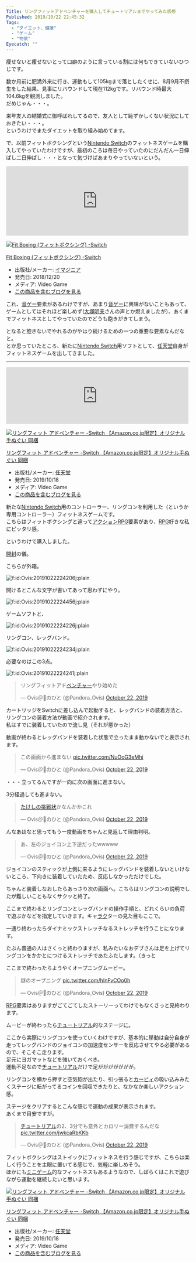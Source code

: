 ```yaml
---
Title: リングフィットアドベンチャーを購入してチュートリアルまでやってみた感想
Published: 2019/10/22 22:45:32
Tags:
  - "ダイエット、健康"
  - "ゲーム"
  - "物欲"
Eyecatch: ""
---
```

<p>痩せないと痩せないとって口癖のように言っている割には何もできていないひつじです。</p>

<p>数か月前に肥満外来に行き、運動もして105kgまで落としたくせに、8月9月不摂生をした結果、見事にリバウンドして現在112kgです。リバウンド時最大104.6kgを観測しました。<br/>
だめじゃん・・・。</p>

<p>来年友人の結婚式に御呼ばれしてるので、友人として恥ずかしくない状況にしておきたい・・・。<br/>
というわけでまたダイエットを取り組み始めてます。</p>

<p>で、以前フィットボクシングという<a class="keyword" href="http://d.hatena.ne.jp/keyword/Nintendo%20Switch">Nintendo Switch</a>のフィットネスゲームを購入してやっていたわけですが、最初のころは毎日やっていたのにだんだん一日伸ばし二日伸ばし・・・となって気づけばあまりやっていないという。</p>

<p><iframe src="https://hatenablog-parts.com/embed?url=https%3A%2F%2Fblog.hitsujin.jp%2Fentry%2F2019%2F02%2F24%2F184341" title="フィットボクシングをぽちったよ - Pandora Pocket" class="embed-card embed-blogcard" scrolling="no" frameborder="0" style="display: block; width: 100%; height: 190px; max-width: 500px; margin: 10px 0px;"></iframe></p>

<p><div class="hatena-asin-detail"><a href="http://www.amazon.co.jp/exec/obidos/ASIN/B07HYKWLJH/ovis91-22/"><img src="https://images-fe.ssl-images-amazon.com/images/I/51ORcWHQwmL._SL160_.jpg" class="hatena-asin-detail-image" alt="Fit Boxing (フィットボクシング) -Switch" title="Fit Boxing (フィットボクシング) -Switch"></a><div class="hatena-asin-detail-info"><p class="hatena-asin-detail-title"><a href="http://www.amazon.co.jp/exec/obidos/ASIN/B07HYKWLJH/ovis91-22/">Fit Boxing (フィットボクシング) -Switch</a></p><ul><li><span class="hatena-asin-detail-label">出版社/メーカー:</span> <a class="keyword" href="http://d.hatena.ne.jp/keyword/%A5%A4%A5%DE%A5%B8%A5%CB%A5%A2">イマジニア</a></li><li><span class="hatena-asin-detail-label">発売日:</span> 2018/12/20</li><li><span class="hatena-asin-detail-label">メディア:</span> Video Game</li><li><a href="http://d.hatena.ne.jp/asin/B07HYKWLJH/ovis91-22" target="_blank">この商品を含むブログを見る</a></li></ul></div><div class="hatena-asin-detail-foot"></div></div></p>

<p>これ、<a class="keyword" href="http://d.hatena.ne.jp/keyword/%B2%BB%A5%B2%A1%BC">音ゲー</a>要素があるわけですが、あまり<a class="keyword" href="http://d.hatena.ne.jp/keyword/%B2%BB%A5%B2%A1%BC">音ゲー</a>に興味がないこともあって、ゲームとしてはそれほど楽しめず(<a class="keyword" href="http://d.hatena.ne.jp/keyword/%C2%E7%C4%CD%CC%C0%C9%D7">大塚明夫</a>さんの声とか燃えましたが）、あくまでフィットネスとしてやっていたのでどうも飽きがきてしまう。</p>

<p>となると飽きないでやれるのがやはり続けるための一つの重要な要素なんだなと。<br/>
とか思っていたところ、新たに<a class="keyword" href="http://d.hatena.ne.jp/keyword/Nintendo%20Switch">Nintendo Switch</a>用ソフトとして、<a class="keyword" href="http://d.hatena.ne.jp/keyword/%C7%A4%C5%B7%C6%B2">任天堂</a>自身がフィットネスゲームを出してきました。</p>

***

<p><iframe src="https://hatenablog-parts.com/embed?url=https%3A%2F%2Fwww.nintendo.co.jp%2Fring%2F" title="リングフィット アドベンチャー | Nintendo Switch | 任天堂" class="embed-card embed-webcard" scrolling="no" frameborder="0" style="display: block; width: 100%; height: 155px; max-width: 500px; margin: 10px 0px;"></iframe></p>

<p><div class="hatena-asin-detail"><a href="http://www.amazon.co.jp/exec/obidos/ASIN/B07XV7PXBM/ovis91-22/"><img src="https://images-fe.ssl-images-amazon.com/images/I/512%2BB%2BW%2BXmL._SL160_.jpg" class="hatena-asin-detail-image" alt="リングフィット アドベンチャー -Switch 【Amazon.co.jp限定】オリジナル手ぬぐい 同梱" title="リングフィット アドベンチャー -Switch 【Amazon.co.jp限定】オリジナル手ぬぐい 同梱"></a><div class="hatena-asin-detail-info"><p class="hatena-asin-detail-title"><a href="http://www.amazon.co.jp/exec/obidos/ASIN/B07XV7PXBM/ovis91-22/">リングフィット アドベンチャー -Switch 【Amazon.co.jp限定】オリジナル手ぬぐい 同梱</a></p><ul><li><span class="hatena-asin-detail-label">出版社/メーカー:</span> <a class="keyword" href="http://d.hatena.ne.jp/keyword/%C7%A4%C5%B7%C6%B2">任天堂</a></li><li><span class="hatena-asin-detail-label">発売日:</span> 2019/10/18</li><li><span class="hatena-asin-detail-label">メディア:</span> Video Game</li><li><a href="http://d.hatena.ne.jp/asin/B07XV7PXBM/ovis91-22" target="_blank">この商品を含むブログを見る</a></li></ul></div><div class="hatena-asin-detail-foot"></div></div></p>

<p>新たな<a class="keyword" href="http://d.hatena.ne.jp/keyword/Nintendo%20Switch">Nintendo Switch</a>用のコントローラー、リングコンを利用した（というか専用コントローラー）フィットネスゲームです。<br/>
こちらはフィットボクシングと違って<a class="keyword" href="http://d.hatena.ne.jp/keyword/%A5%A2%A5%AF%A5%B7%A5%E7%A5%F3RPG">アクションRPG</a>要素があり、<a class="keyword" href="http://d.hatena.ne.jp/keyword/RPG">RPG</a>好きな私にピッタリ感。</p>

<p>というわけで購入しました。</p>

<p><a class="keyword" href="http://d.hatena.ne.jp/keyword/%B3%AB%C9%F5">開封</a>の儀。</p>

<p>こちらが外箱。</p>

<p><span itemscope itemtype="http://schema.org/Photograph"><img src="20191022224206.jpg" alt="f:id:Ovis:20191022224206j:plain" title="f:id:Ovis:20191022224206j:plain" class="hatena-fotolife" itemprop="image"></span></p>

<p>開けるとこんな文字が書いてあって思わずにやり。</p>

<p><span itemscope itemtype="http://schema.org/Photograph"><img src="20191022224456.jpg" alt="f:id:Ovis:20191022224456j:plain" title="f:id:Ovis:20191022224456j:plain" class="hatena-fotolife" itemprop="image"></span></p>

<p>ゲームソフトと、</p>

<p><span itemscope itemtype="http://schema.org/Photograph"><img src="20191022224226.jpg" alt="f:id:Ovis:20191022224226j:plain" title="f:id:Ovis:20191022224226j:plain" class="hatena-fotolife" itemprop="image"></span></p>

<p>リングコン、レッグバンド。</p>

<p><span itemscope itemtype="http://schema.org/Photograph"><img src="20191022224234.jpg" alt="f:id:Ovis:20191022224234j:plain" title="f:id:Ovis:20191022224234j:plain" class="hatena-fotolife" itemprop="image"></span></p>

<p>必要なのはこの3点。</p>

<p><span itemscope itemtype="http://schema.org/Photograph"><img src="20191022224241.jpg" alt="f:id:Ovis:20191022224241j:plain" title="f:id:Ovis:20191022224241j:plain" class="hatena-fotolife" itemprop="image"></span></p>

<p><blockquote class="twitter-tweet" data-lang="HASH(0x55ab1e95cc90)"><p lang="ja" dir="ltr">リングフィットアド<a class="keyword" href="http://d.hatena.ne.jp/keyword/%A5%D9%A5%F3%A5%C1%A5%E3%A1%BC">ベンチャー</a>やり始めた</p>&mdash; Ovis＠🐑のひと (@Pandora_Ovis) <a href="https://twitter.com/Pandora_Ovis/status/1186624652682117120?ref_src=twsrc%5Etfw">October 22, 2019</a></blockquote><script async src="https://platform.twitter.com/widgets.js" charset="utf-8"></script></p>

<p>カートリッジをSwitchに差し込んで起動すると、レッグバンドの装着方法と、リングコンの装着方法が動画で紹介されます。<br/>
私はすでに装着していたので流し見（それが悪かった）</p>

<p>動画が終わるとレッグバンドを装着した状態で立ったまま動かないでと表示されます。</p>

<p><blockquote class="twitter-tweet" data-lang="HASH(0x55f69cb9bf90)"><p lang="ja" dir="ltr">この画面から進まない <a href="https://t.co/NuOoG3eMhi">pic.twitter.com/NuOoG3eMhi</a></p>&mdash; Ovis＠🐑のひと (@Pandora_Ovis) <a href="https://twitter.com/Pandora_Ovis/status/1186625183479525376?ref_src=twsrc%5Etfw">October 22, 2019</a></blockquote><script async src="https://platform.twitter.com/widgets.js" charset="utf-8"></script></p>

<p>・・・立ってるんですが一向に次の画面に進まない。</p>

<p>3分経過しても進まない。</p>

<p><blockquote class="twitter-tweet" data-lang="HASH(0x558dcc69d598)"><p lang="ja" dir="ltr"><a class="keyword" href="http://d.hatena.ne.jp/keyword/%A4%BF%A4%B1%A4%B7%A4%CE%C4%A9%C0%EF%BE%F5">たけしの挑戦状</a>かなんかかこれ</p>&mdash; Ovis＠🐑のひと (@Pandora_Ovis) <a href="https://twitter.com/Pandora_Ovis/status/1186625660342558720?ref_src=twsrc%5Etfw">October 22, 2019</a></blockquote><script async src="https://platform.twitter.com/widgets.js" charset="utf-8"></script></p>

<p>んなあほなと思ってもう一度動画をちゃんと見返して理由判明。</p>

<p><blockquote class="twitter-tweet" data-lang="HASH(0x55b6bc18f728)"><p lang="ja" dir="ltr">あ、左のジョイコン上下逆だったwwwww</p>&mdash; Ovis＠🐑のひと (@Pandora_Ovis) <a href="https://twitter.com/Pandora_Ovis/status/1186626053206183938?ref_src=twsrc%5Etfw">October 22, 2019</a></blockquote><script async src="https://platform.twitter.com/widgets.js" charset="utf-8"></script></p>

<p>ジョイコンのスティックが上側に来るようにレッグバンドを装着しないといけないところ、下向きに装着していたため、反応しなかっただけでした。</p>

<p>ちゃんと装着しなおしたらあっさり次の画面へ。こちらはリングコンの説明でしたが難しいこともなくサクッと終了。</p>

<p>ここまで終わるとリングコンとレッグバンドの操作手順と、どれくらいの負荷で遊ぶかなどを指定していきます。キャ<a class="keyword" href="http://d.hatena.ne.jp/keyword/%A5%E9%A5%AF">ラク</a>ターの見た目もここで。</p>

<p>一通り終わったらダイナミックストレッチなるストレッチを行うことになります。</p>

<p>たぶん普通の人はさくっと終わりますが、私みたいなおデブさんは足を上げてリングコンをかかとにつけるストレッチであたふたします。（きっと</p>

<p>ここまで終わったらようやくオープニングムービー。</p>

<p><blockquote class="twitter-tweet" data-lang="HASH(0x55fe9f9a5298)"><p lang="ja" dir="ltr">謎のオープニング <a href="https://t.co/hInFvCOo0h">pic.twitter.com/hInFvCOo0h</a></p>&mdash; Ovis＠🐑のひと (@Pandora_Ovis) <a href="https://twitter.com/Pandora_Ovis/status/1186628245581520896?ref_src=twsrc%5Etfw">October 22, 2019</a></blockquote><script async src="https://platform.twitter.com/widgets.js" charset="utf-8"></script></p>

<p><a class="keyword" href="http://d.hatena.ne.jp/keyword/RPG">RPG</a>要素はありますがごてごてしたストーリーってわけでもなくさっと見終わります。</p>

<p>ムービーが終わったら<a class="keyword" href="http://d.hatena.ne.jp/keyword/%A5%C1%A5%E5%A1%BC%A5%C8%A5%EA%A5%A2%A5%EB">チュートリアル</a>的なステージに。</p>

<p>ここから実際にリングコンを使っていくわけですが、基本的に移動は自分自身が走ってレッグバンドのジョイコンの加速度センサーを反応させてやる必要があるので、そこそこ走ります。<br/>
足元にヨガマットなどを強いておくべき。<br/>
運動不足なので<a class="keyword" href="http://d.hatena.ne.jp/keyword/%A5%C1%A5%E5%A1%BC%A5%C8%A5%EA%A5%A2%A5%EB">チュートリアル</a>だけで足ががががががが。</p>

<p>リングコンを横から押すと空気砲が出たり、引っ張ると<a class="keyword" href="http://d.hatena.ne.jp/keyword/%A5%AB%A1%BC%A5%D3%A5%A3">カービィ</a>の吸い込みみたくステージに転がってるコインを回収できたりと、なかなか楽しいアクション感。</p>

<p>ステージをクリアするとこんな感じで運動の成果が表示されます。<br/>
あくまで目安ですが。</p>

<p><blockquote class="twitter-tweet" data-lang="HASH(0x55c6d35a2ec8)"><p lang="ja" dir="ltr"><a class="keyword" href="http://d.hatena.ne.jp/keyword/%A5%C1%A5%E5%A1%BC%A5%C8%A5%EA%A5%A2%A5%EB">チュートリアル</a>の2、3分でも意外とカロリー消費するんだな <a href="https://t.co/jwkcaRbKKb">pic.twitter.com/jwkcaRbKKb</a></p>&mdash; Ovis＠🐑のひと (@Pandora_Ovis) <a href="https://twitter.com/Pandora_Ovis/status/1186637950768963585?ref_src=twsrc%5Etfw">October 22, 2019</a></blockquote><script async src="https://platform.twitter.com/widgets.js" charset="utf-8"></script></p>

<p>フィットボクシングはストイックにフィットネスを行う感じですが、こちらは楽しく行うことを主眼に置いてる感じで、気軽に楽しめそう。<br/>
ほかにも<a class="keyword" href="http://d.hatena.ne.jp/keyword/%A5%DF%A5%CB%A5%B2%A1%BC%A5%E0">ミニゲーム</a>的なフィットネスもあるようなので、しばらくはこれで遊びながら運動を継続したいと思います。</p>

<p><div class="hatena-asin-detail"><a href="http://www.amazon.co.jp/exec/obidos/ASIN/B07XV7PXBM/ovis91-22/"><img src="https://images-fe.ssl-images-amazon.com/images/I/512%2BB%2BW%2BXmL._SL160_.jpg" class="hatena-asin-detail-image" alt="リングフィット アドベンチャー -Switch 【Amazon.co.jp限定】オリジナル手ぬぐい 同梱" title="リングフィット アドベンチャー -Switch 【Amazon.co.jp限定】オリジナル手ぬぐい 同梱"></a><div class="hatena-asin-detail-info"><p class="hatena-asin-detail-title"><a href="http://www.amazon.co.jp/exec/obidos/ASIN/B07XV7PXBM/ovis91-22/">リングフィット アドベンチャー -Switch 【Amazon.co.jp限定】オリジナル手ぬぐい 同梱</a></p><ul><li><span class="hatena-asin-detail-label">出版社/メーカー:</span> <a class="keyword" href="http://d.hatena.ne.jp/keyword/%C7%A4%C5%B7%C6%B2">任天堂</a></li><li><span class="hatena-asin-detail-label">発売日:</span> 2019/10/18</li><li><span class="hatena-asin-detail-label">メディア:</span> Video Game</li><li><a href="http://d.hatena.ne.jp/asin/B07XV7PXBM/ovis91-22" target="_blank">この商品を含むブログを見る</a></li></ul></div><div class="hatena-asin-detail-foot"></div></div></p>
